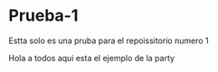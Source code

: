 # Prueba-1
Estta solo es una pruba para el repoissitorio numero 1

Hola a todos aqui esta el ejemplo de la party

